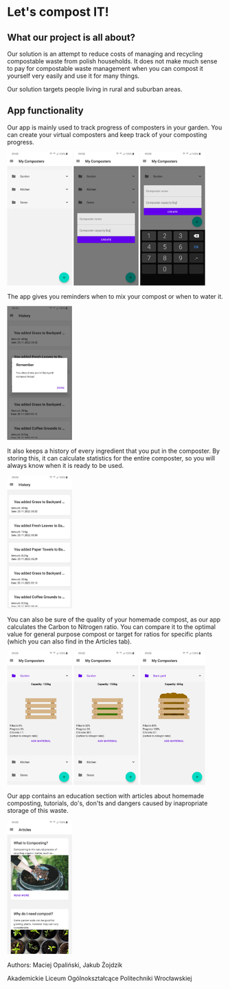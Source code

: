 # Let's compost IT!

## What our project is all about?

Our solution is an attempt to reduce costs of managing and recycling compostable waste from polish households. It does not make much sense to pay for compostable waste management when you can compost it yourself very easily and use it for many things.

Our solution targets people living in rural and suburban areas.

## App functionality

Our app is mainly used to track progress of composters in your garden. You can create your virtual composters and keep track of your composting progress.

<img src="./screenshots/s1.jpg" width="30%" />
<img src="./screenshots/s2.jpg" width="30%" />
<img src="./screenshots/s3.jpg" width="30%" />

The app gives you reminders when to mix your compost or when to water it.

<img src="./screenshots/s10.jpg" width="30%" />

It also keeps a history of every ingredient that you put in the composter. By storing this, it can calculate statistics for the entire composter, so you will always know when it is ready to be used.

<img src="./screenshots/s9.jpg" width="30%" />

You can also be sure of the quality of your homemade compost, as our app calculates the Carbon to Nitrogen ratio. You can compare it to the optimal value for general purpose compost or target for ratios for specific plants (which you can also find in the Articles tab).

<img src="./screenshots/s5.jpg" width="30%" />
<img src="./screenshots/s6.jpg" width="30%" />
<img src="./screenshots/s7.jpg" width="30%" />

Our app contains an education section with articles about homemade composting, tutorials, do's, don'ts and dangers caused by inapropriate storage of this waste.

<img src="./screenshots/s4.jpg" width="30%" />

<!-- ## WOW! effect

We hope for maximum points in the WOW! effect category. We imaging the jury would do a backflip and say: "wow! this is so shitty". -->

Authors: Maciej Opaliński, Jakub Żojdzik

Akademickie Liceum Ogólnokształcące Politechniki Wrocławskiej
